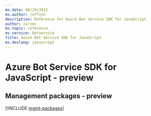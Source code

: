 ```yaml
---
ms.data: 08/19/2022
ms.author: jeffish
description: Reference for Azure Bot Service SDK for JavaScript
author: xirzec
ms.topic: reference
ms.service: botservice
title: Azure Bot Service SDK for JavaScript
ms.devlang: javascript
---
```

# Azure Bot Service SDK for JavaScript - preview

## Management packages - preview
[!INCLUDE [mgmt-packages](bot-service-mgmt-index.md)]